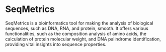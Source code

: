 # SeqMetrics
SeqMetrics is a bioinformatics tool for making the analysis of biological sequences, such as DNA, RNA, and protein, smooth. It offers various functionalities, such as the composition analysis of amino acids, the calculation of protein molecular weight, and DNA palindrome identification, providing vital insights into sequence properties. 

